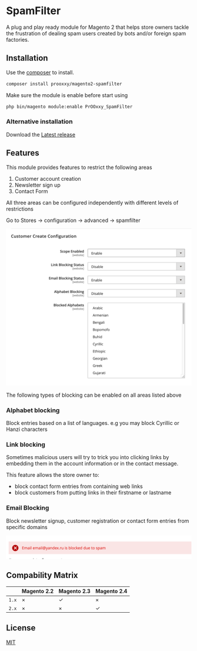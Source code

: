 # SpamFilter

A plug and play ready module for Magento 2 that helps store owners tackle the frustration 
of dealing spam users created by bots and/or foreign spam factories.

## Installation

Use the [composer](https://getcomposer.org/) to install.

```bash
composer install prooxxy/magento2-spamfilter
```

Make sure the module is enable before start using

```bash
php bin/magento module:enable PrOOxxy_SpamFilter
```

### Alternative installation

Download the [Latest release](https://github.com/Pr00xxy/magento2-spamfilter/releases)

## Features

This module provides features to restrict the following areas
1. Customer account creation
2. Newsletter sign up
3. Contact Form

All three areas can be configured independently with different levels of restrictions

Go to Stores -> configuration -> advanced -> spamfilter

![scoped config](docs/scoped_config.png)

The following types of blocking can be enabled on all areas listed above

### Alphabet blocking

Block entries based on a list of languages.
e.g you may block Cyrillic or Hanzi characters

### Link blocking

Sometimes malicious users will try to trick you into clicking links by embedding them in the account information
or in the contact message.

This feature allows the store owner to:
* block contact form entries from containing web links
* block customers from putting links in their firstname or lastname

### Email Blocking

Block newsletter signup, customer registration or contact form entries from specific domains

![block known domains](docs/spam_reg_domain.png)

## Compability Matrix

|       | Magento 2.2 | Magento 2.3 | Magento 2.4 |
|-------|-------------|-------------|-------------|
| `1.x` |      ×      |      ✓      |      ×      |
| `2.x` |      ×      |      ×      |      ✓      |

## License
[MIT](https://choosealicense.com/licenses/mit/)
